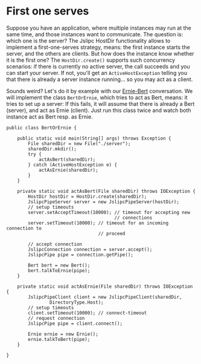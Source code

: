 # First one serves #

Suppose you have an application, where multiple instances may run at the same time, and those instances want to communicate. The question is: which one is the server? The Jslipc HostDir functionality allows to implement a first-one-serves strategy, means: the first instance starts the server, and the others are clients. But how does the instance know whether it is the first one? The `HostDir.create()` supports such concurrency scenarios: if there is currently no active server, the call succeeds and you can start your server. If not, you'll get an `ActiveHostException` telling you that there is already a server instance running... so you may act as a client.

Sounds weird? Let's do it by example with our [Ernie-Bert](Examples.md) conversation. We will implement the class `BertOrErnie`, which tries to act as Bert, means: it tries to set up a server: If this fails, it will assume that there is already a Bert (server), and act as Ernie (client). Just run this class twice and watch both instance act as Bert resp. as Ernie.

```
public class BertOrErnie {

    public static void main(String[] args) throws Exception {
        File sharedDir = new File("./server");
        sharedDir.mkdir();
        try {
            actAsBert(sharedDir);
        } catch (ActiveHostException e) {
            actAsErnie(sharedDir);
        }
    }

    private static void actAsBert(File sharedDir) throws IOException {
        HostDir hostDir = HostDir.create(sharedDir);
        JslipcPipeServer server = new JslipcPipeServer(hostDir);
        // setup timeouts
        server.setAcceptTimeout(10000); // timeout for accepting new
                                        // connections
        server.setTimeout(10000); // timeout for an incoming connection to
                                  // proceed

        // accept connection
        JslipcConnection connection = server.accept();
        JslipcPipe pipe = connection.getPipe();

        Bert bert = new Bert();
        bert.talkToErnie(pipe);
    }

    private static void actAsErnie(File sharedDir) throws IOException {
        JslipcPipeClient client = new JslipcPipeClient(sharedDir,
                DirectoryType.Host);
        // setup timeouts
        client.setTimeout(10000); // connect-timeout
        // request connection
        JslipcPipe pipe = client.connect();

        Ernie ernie = new Ernie();
        ernie.talkToBert(pipe);
    }

}
```